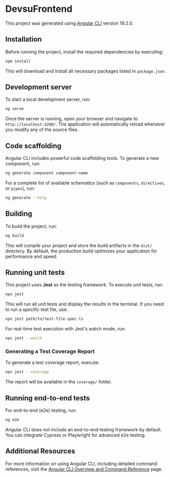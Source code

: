 # DevsuFrontend

This project was generated using [Angular CLI](https://github.com/angular/angular-cli) version 19.2.0.

## Installation

Before running the project, install the required dependencies by executing:

```bash
npm install
```

This will download and install all necessary packages listed in `package.json`.

## Development server

To start a local development server, run:

```bash
ng serve
```

Once the server is running, open your browser and navigate to `http://localhost:4200/`. The application will automatically reload whenever you modify any of the source files.

## Code scaffolding

Angular CLI includes powerful code scaffolding tools. To generate a new component, run:

```bash
ng generate component component-name
```

For a complete list of available schematics (such as `components`, `directives`, or `pipes`), run:

```bash
ng generate --help
```

## Building

To build the project, run:

```bash
ng build
```

This will compile your project and store the build artifacts in the `dist/` directory. By default, the production build optimizes your application for performance and speed.

## Running unit tests

This project uses **Jest** as the testing framework. To execute unit tests, run:

```bash
npx jest
```

This will run all unit tests and display the results in the terminal. If you need to run a specific test file, use:

```bash
npx jest path/to/test-file.spec.ts
```

For real-time test execution with Jest's watch mode, run:

```bash
npx jest --watch
```

### Generating a Test Coverage Report

To generate a test coverage report, execute:

```bash
npx jest --coverage
```

The report will be available in the `coverage/` folder.

## Running end-to-end tests

For end-to-end (e2e) testing, run:

```bash
ng e2e
```

Angular CLI does not include an end-to-end testing framework by default. You can integrate Cypress or Playwright for advanced e2e testing.

## Additional Resources

For more information on using Angular CLI, including detailed command references, visit the [Angular CLI Overview and Command Reference](https://angular.dev/tools/cli) page.

